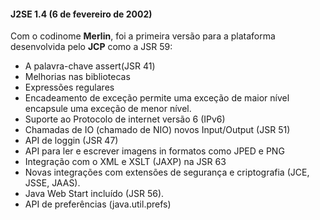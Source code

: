 #### J2SE 1.4 (6 de fevereiro de 2002)

	

Com o codinome **Merlin**, foi a primeira versão para a plataforma desenvolvida pelo **JCP** como a JSR 59:


* A palavra-chave assert(JSR 41)
* Melhorias nas bibliotecas
* Expressões regulares
* Encadeamento de exceção permite uma exceção de maior nível encapsule uma exceção de menor nível.
* Suporte ao Protocolo de internet versão 6 (IPv6)
* Chamadas de IO (chamado de NIO) novos Input/Output (JSR 51)
* API de loggin (JSR 47)
* API para ler e escrever imagens in formatos como JPED e PNG
* Integração com o XML e XSLT (JAXP) na JSR 63
* Novas integrações com extensões de segurança e criptografia (JCE, JSSE, JAAS).
* Java Web Start incluído (JSR 56).
* API de preferências  (java.util.prefs) 